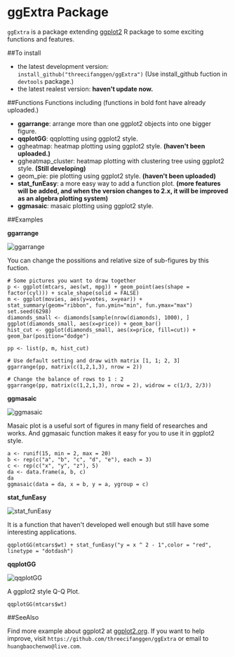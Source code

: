# ggExtra Package

`ggExtra` is a package extending [ggplot2](http://ggplot2.org/) R package to some exciting functions and features.

##To install

* the latest development version: `install_github("threecifanggen/ggExtra")` (Use install_github fuction in `devtools` package.)
* the latest realest version: **haven't update now.**

##Functions
Functions including (functions in bold font have already uploaded.)

* **ggarrange**: arrange more than one ggplot2 objects into one bigger figure.
* **qqplotGG**: qqplotting using ggplot2 style.
* ggheatmap: heatmap plotting using ggplot2 style. **(haven't been uploaded.)**
* ggheatmap_cluster: heatmap plotting with clustering tree using ggplot2 style. **(Still developing)**
* geom_pie: pie plotting using ggplot2 style. **(haven't been uploaded)**
* **stat_funEasy**: a more easy way to add a function plot. **(more features will be added, and when the version changes to 2.x, it will be improved as an algebra plotting system)**
* **ggmasaic**: masaic plotting using ggplot2 style. 

##Examples

**ggarrange**  

![ggarrange](https://raw.githubusercontent.com/threecifanggen/ggExtra/master/image/ggarrange.png)

You can change the possitions and relative size of sub-figures by this fuction.

	# Some pictures you want to draw together
	p <- ggplot(mtcars, aes(wt, mpg)) + geom_point(aes(shape = factor(cyl))) + scale_shape(solid = FALSE)
	m <- ggplot(movies, aes(y=votes, x=year)) + stat_summary(geom="ribbon", fun.ymin="min", fun.ymax="max")
	set.seed(6298)
	diamonds_small <- diamonds[sample(nrow(diamonds), 1000), ]
	ggplot(diamonds_small, aes(x=price)) + geom_bar()
	hist_cut <- ggplot(diamonds_small, aes(x=price, fill=cut)) + geom_bar(position="dodge")

	pp <- list(p, m, hist_cut)

	# Use default setting and draw with matrix [1, 1; 2, 3]
	ggarrange(pp, matrix(c(1,2,1,3), nrow = 2))

	# Change the balance of rows to 1 : 2
	ggarrange(pp, matrix(c(1,2,1,3), nrow = 2), widrow = c(1/3, 2/3))


**ggmasaic** 

![ggmasaic](https://raw.githubusercontent.com/threecifanggen/ggExtra/master/image/ggmasaic.png)

Masaic plot is a useful sort of figures in many field of researches and works. And ggmasaic function makes it easy for you to use it in ggplot2 style.

	a <- runif(15, min = 2, max = 20)
	b <- rep(c("a", "b", "c", "d", "e"), each = 3)
	c <- rep(c("x", "y", "z"), 5)
	da <- data.frame(a, b, c)
	da
	ggmasaic(data = da, x = b, y = a, ygroup = c)

**stat_funEasy** 

![stat_funEasy](https://raw.githubusercontent.com/threecifanggen/ggExtra/master/image/stat_funEasy.png)

It is a function that haven't developed well enough but still have some interesting applications. 

	qqplotGG(mtcars$wt) + stat_funEasy("y = x ^ 2 - 1",color = "red", linetype = "dotdash")

**qqplotGG** 

![qqplotGG](https://raw.githubusercontent.com/threecifanggen/ggExtra/master/image/qqplotGG.png)

A ggplot2 style Q-Q Plot.

	qqplotGG(mtcars$wt)

##SeeAlso

Find more example about ggplot2 at [ggplot2.org](http://ggplot2.org). If you want to help improve, visit `https://github.com/threecifanggen/ggExtra` or email to `huangbaochenwo@live.com`.


